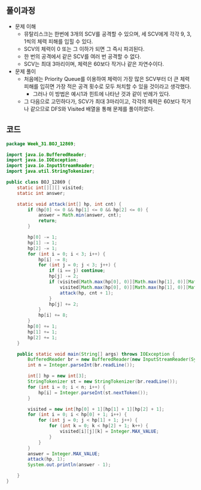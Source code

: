 ## 풀이과정
- 문제 이해
  - 뮤탈리스크는 한번에 3개의 SCV를 공격할 수 있으며, 세 SCV에게 각각 9, 3, 1씩의 체력 피해를 입힐 수 있다.
  - SCV의 체력이 0 또는 그 이하가 되면 그 즉시 파괴된다.
  - 한 번의 공격에서 같은 SCV를 여러 번 공격할 수 없다.
  - SCV는 최대 3마리이며, 체력은 60보다 작거나 같은 자연수이다.
- 문제 풀이
  - 처음에는 Priority Queue를 이용하여 체력이 가장 많은 SCV부터 더 큰 체력 피해를 입히면 가장 적은 공격 횟수로 모두 처치할 수 있을 것이라고 생각했다.
    - 그러나 이 방법은 예시1과 힌트에 나타난 것과 같이 반례가 있다.
  - 그 다음으로 고민하다가, SCV가 최대 3마리이고, 각각의 체력은 60보다 작거나 같으므로 DFS와 Visited 배열을 통해 문제를 풀이하였다.

## 코드

```java
package Week_31.BOJ_12869;

import java.io.BufferedReader;
import java.io.IOException;
import java.io.InputStreamReader;
import java.util.StringTokenizer;

public class BOJ_12869 {
    static int[][][] visited;
    static int answer;

    static void attack(int[] hp, int cnt) {
        if (hp[0] <= 0 && hp[1] <= 0 && hp[2] <= 0) {
            answer = Math.min(answer, cnt);
            return;
        }

        hp[0] -= 1;
        hp[1] -= 1;
        hp[2] -= 1;
        for (int i = 0; i < 3; i++) {
            hp[i] -= 8;
            for (int j = 0; j < 3; j++) {
                if (i == j) continue;
                hp[j] -= 2;
                if (visited[Math.max(hp[0], 0)][Math.max(hp[1], 0)][Math.max(hp[2], 0)] > cnt) {
                    visited[Math.max(hp[0], 0)][Math.max(hp[1], 0)][Math.max(hp[2], 0)] = cnt;
                    attack(hp, cnt + 1);
                }
                hp[j] += 2;
            }
            hp[i] += 8;
        }
        hp[0] += 1;
        hp[1] += 1;
        hp[2] += 1;
    }

    public static void main(String[] args) throws IOException {
        BufferedReader br = new BufferedReader(new InputStreamReader(System.in));
        int n = Integer.parseInt(br.readLine());

        int[] hp = new int[3];
        StringTokenizer st = new StringTokenizer(br.readLine());
        for (int i = 0; i < n; i++) {
            hp[i] = Integer.parseInt(st.nextToken());
        }

        visited = new int[hp[0] + 1][hp[1] + 1][hp[2] + 1];
        for (int i = 0; i < hp[0] + 1; i++) {
            for (int j = 0; j < hp[1] + 1; j++) {
                for (int k = 0; k < hp[2] + 1; k++) {
                    visited[i][j][k] = Integer.MAX_VALUE;
                }
            }
        }
        answer = Integer.MAX_VALUE;
        attack(hp, 1);
        System.out.println(answer - 1);

    }
}
```